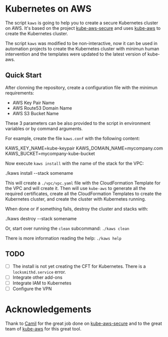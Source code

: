 # Kubernetes on AWS

The script `kaws` is going to help you to create a secure Kubernetes cluster on AWS. It's based on the project [kube-aws-secure](https://github.com/camilb/kube-aws-secure) and uses [kube-aws](https://github.com/kubernetes-incubator/kube-aws) to create the Kubernetes cluster.

The script `kaws` was modified to be non-interactive, now it can be used in automation projects to create the Kubernetes cluster with minimun human intervention and the templates were updated to the latest version of kube-aws.

## Quick Start

After clonning the repository, create a configuration file with the minimun requirements:

* AWS Key Pair Name
* AWS Route53 Domain Name
* AWS S3 Bucket Name

These 3 parameters can be also provided to the script in environment variables or by command arguments.

For example, create the file `kaws.conf` with the following content:

  KAWS_KEY_NAME=kube-keypair
  KAWS_DOMAIN_NAME=mycompany.com
  KAWS_BUCKET=mycompany-kube-bucket

Now execute `kaws install` with the name of the stack for the VPC:

  ./kaws install --stack somename

This will create a `./vpc/vpc.yaml` file with the CloudFormation Template for the VPC and will create it. Then will use `kube-aws` to generate all the required certificates, create all the CloudFormation Templates to create the Kubernetes cluster, and create the cluster with Kubernetes running.

When done or if something fails, destroy the cluster and stacks with:

  ./kaws destroy --stack somename

Or, start over running the `clean` subcommand: `./kaws clean`

There is more information reading the help: `./kaws help`

## TODO

- [ ] The install is not yet creating the CFT for Kubernetes. There is a `locksmithd.service` error.
- [ ] Integrate other add-ons
- [ ] Integrate IAM to Kubernetes
- [ ] Configure the VPN

# Acknowledgements

Thank to [Camil](https://github.com/camilb) for the great job done on [kube-aws-secure](https://github.com/camilb/kube-aws-secure) and to the great team of [kube-aws](https://github.com/kubernetes-incubator/kube-aws) for this great tool.